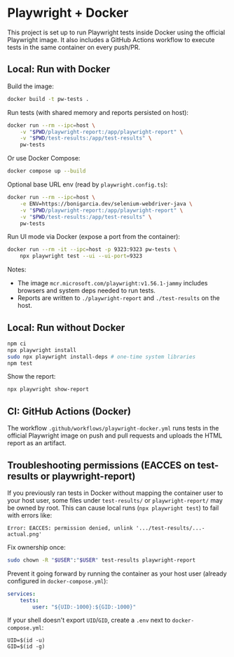 # Playwright + Docker

This project is set up to run Playwright tests inside Docker using the official Playwright image. It also includes a GitHub Actions workflow to execute tests in the same container on every push/PR.

## Local: Run with Docker

Build the image:

```bash
docker build -t pw-tests .
```

Run tests (with shared memory and reports persisted on host):

```bash
docker run --rm --ipc=host \
	-v "$PWD/playwright-report:/app/playwright-report" \
	-v "$PWD/test-results:/app/test-results" \
	pw-tests
```

Or use Docker Compose:

```bash
docker compose up --build
```

Optional base URL env (read by `playwright.config.ts`):

```bash
docker run --rm --ipc=host \
	-e ENV=https://bonigarcia.dev/selenium-webdriver-java \
	-v "$PWD/playwright-report:/app/playwright-report" \
	-v "$PWD/test-results:/app/test-results" \
	pw-tests
```

Run UI mode via Docker (expose a port from the container):

```bash
docker run --rm -it --ipc=host -p 9323:9323 pw-tests \
	npx playwright test --ui --ui-port=9323
```

Notes:

- The image `mcr.microsoft.com/playwright:v1.56.1-jammy` includes browsers and system deps needed to run tests.
- Reports are written to `./playwright-report` and `./test-results` on the host.

## Local: Run without Docker

```bash
npm ci
npx playwright install
sudo npx playwright install-deps # one-time system libraries
npm test
```

Show the report:

```bash
npx playwright show-report
```

## CI: GitHub Actions (Docker)

The workflow `.github/workflows/playwright-docker.yml` runs tests in the official Playwright image on push and pull requests and uploads the HTML report as an artifact.

## Troubleshooting permissions (EACCES on test-results or playwright-report)

If you previously ran tests in Docker without mapping the container user to your host user, some files under `test-results/` or `playwright-report/` may be owned by root. This can cause local runs (`npx playwright test`) to fail with errors like:

```
Error: EACCES: permission denied, unlink '.../test-results/...-actual.png'
```

Fix ownership once:

```bash
sudo chown -R "$USER":"$USER" test-results playwright-report
```

Prevent it going forward by running the container as your host user (already configured in `docker-compose.yml`):

```yaml
services:
	tests:
		user: "${UID:-1000}:${GID:-1000}"
```

If your shell doesn't export `UID`/`GID`, create a `.env` next to `docker-compose.yml`:

```env
UID=$(id -u)
GID=$(id -g)
```
